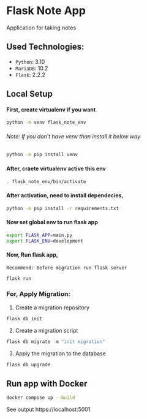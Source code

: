 # Flask Note App
Application for taking notes

## Used Technologies:
- `Python`: 3.10
- `MariaDB`: 10.2
- `Flask`: 2.2.2


## Local Setup

#### First, create virtualenv if you want
```bash
python -m venv flask_note_env
```
###### Note: If you don't have venv than install it below way
```bash 
python -m pip install venv
```

#### After, craete virtualenv active this env 
```bash
. flask_note_env/bin/activate
```

#### After activation, need to install dependecies,
```bash
python -m pip install -r requirements.txt
```
#### Now set global env to run flask app
```bash
export FLASK_APP=main.py
export FLASK_ENV=development
```

#### Now, Run flask app,
`Recommend: Before migration run flask server`
```bash
flask run
```


### For, Apply Migration:
1. Create a migration repository

```python
flask db init
```

2. Create a migration script

```python
flask db migrate -m "init migration"
```

3. Apply the migration to the database

```python
flask db upgrade
```


## Run app with Docker
``` bash
docker compose up --build
```

See output 
https://localhost:5001
